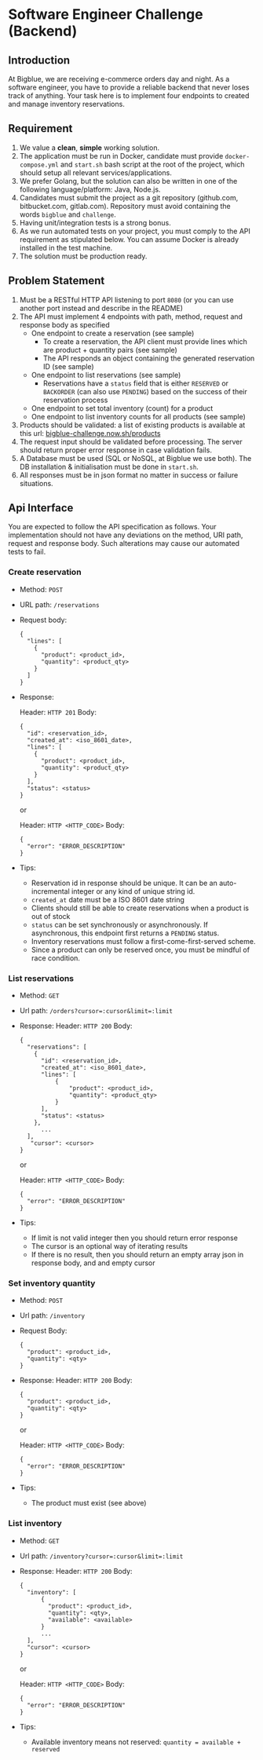 # **Software Engineer Challenge (Backend)**

## **Introduction**

At Bigblue, we are receiving e-commerce orders day and night. As a software engineer, you have to provide a reliable backend that never loses track of anything. Your task here is to implement four endpoints to created and manage inventory reservations.

## **Requirement**

1. We value a **clean**, **simple** working solution.
2. The application must be run in Docker, candidate must provide `docker-compose.yml` and `start.sh` bash script at the root of the project, which should setup all relevant services/applications.
3. We prefer Golang, but the solution can also be written in one of the following language/platform: Java, Node.js.
4. Candidates must submit the project as a git repository (github.com, bitbucket.com, gitlab.com). Repository must avoid containing the words `bigblue` and `challenge`.
5. Having unit/integration tests is a strong bonus.
6. As we run automated tests on your project, you must comply to the API requirement as stipulated below. You can assume Docker is already installed in the test machine.
7. The solution must be production ready.

## **Problem Statement**

1. Must be a RESTful HTTP API listening to port `8080` (or you can use another port instead and describe in the README)
2. The API must implement 4 endpoints with path, method, request and response body as specified
    - One endpoint to create a reservation (see sample)
        - To create a reservation, the API client must provide lines which are product + quantity pairs (see sample)
        - The API responds an object containing the generated reservation ID (see sample)
    - One endpoint to list reservations (see sample)
        - Reservations have a `status` field that is either `RESERVED` or `BACKORDER` (can also use `PENDING`) based on the success of their reservation process
    - One endpoint to set total inventory (count) for a product
    - One endpoint to list inventory counts for all products (see sample)
3. Products should be validated: a list of existing products is available at this url: [bigblue-challenge.now.sh/products](https://bigblue-challenge.now.sh/products)
4. The request input should be validated before processing. The server should return proper error response in case validation fails.
5. A Database must be used (SQL or NoSQL, at Bigblue we use both). The DB installation & initialisation must be done in `start.sh`.
6. All responses must be in json format no matter in success or failure situations.

## **Api Interface**

You are expected to follow the API specification as follows. Your implementation should not have any deviations on the method, URI path, request and response body. Such alterations may cause our automated tests to fail.

### Create reservation

- Method: `POST`
- URL path: `/reservations`
- Request body:

      {
        "lines": [
          {
            "product": <product_id>,
            "quantity": <product_qty>
          }
        ]
      }

- Response:

    Header: `HTTP 201` Body:

      {
        "id": <reservation_id>,
        "created_at": <iso_8601_date>,
        "lines": [
          {
            "product": <product_id>,
            "quantity": <product_qty>
          }
        ],
        "status": <status>
      }

    or

    Header: `HTTP <HTTP_CODE>` Body:

      {
        "error": "ERROR_DESCRIPTION"
      }

- Tips:
    - Reservation id in response should be unique. It can be an auto-incremental integer or any kind of unique string id.
    - `created_at` date must be a ISO 8601 date string
    - Clients should still be able to create reservations when a product is out of stock
    - `status` can be set synchronously or asynchronously. If asynchronous, this endpoint first returns a `PENDING` status.
    - Inventory reservations must follow a first-come-first-served scheme.
    - Since a product can only be reserved once, you must be mindful of race condition.

### L**ist reservations**

- Method: `GET`
- Url path: `/orders?cursor=:cursor&limit=:limit`
- Response: Header: `HTTP 200` Body:

      {
        "reservations": [
          {
            "id": <reservation_id>,
            "created_at": <iso_8601_date>,
            "lines": [
                {
                    "product": <product_id>,
                    "quantity": <product_qty>
                }
            ],
            "status": <status>
          },
            ...
        ],
         "cursor": <cursor>
      }

    or

    Header: `HTTP <HTTP_CODE>` Body:

      {
        "error": "ERROR_DESCRIPTION"
      }

- Tips:
    - If limit is not valid integer then you should return error response
    - The cursor is an optional way of iterating results
    - If there is no result, then you should return an empty array json in response body, and and empty cursor

### Set inventory quantity

- Method: `POST`
- Url path: `/inventory`
- Request Body:

      {
        "product": <product_id>,
        "quantity": <qty>
      }

- Response: Header: `HTTP 200` Body:

      {
        "product": <product_id>,
        "quantity": <qty>
      }

    or

    Header: `HTTP <HTTP_CODE>` Body:

      {
        "error": "ERROR_DESCRIPTION"
      }

- Tips:
    - The product must exist (see above)

### List inventory

- Method: `GET`
- Url path: `/inventory?cursor=:cursor&limit=:limit`
- Response: Header: `HTTP 200` Body:

      {
        "inventory": [
            {
              "product": <product_id>,
              "quantity": <qty>,
              "available": <available>
            }
            ...
        ],
        "cursor": <cursor>
      }

    or

    Header: `HTTP <HTTP_CODE>` Body:

      {
        "error": "ERROR_DESCRIPTION"
      }

- Tips:
    - Available inventory means not reserved: `quantity = available + reserved`
